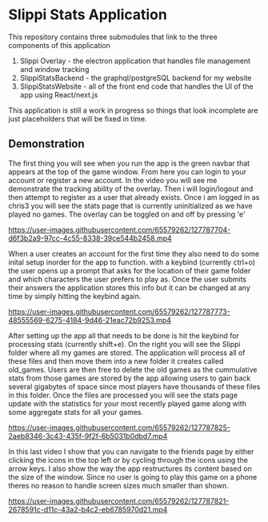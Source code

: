 # Slippi Stats Application
This repository contains three submodules that link to the three components of this application

1. Slippi Overlay - the electron application that handles file management and window tracking
2. SlippiStatsBackend - the graphql/postgreSQL backend for my website
3. SlippiStatsWebsite - all of the front end code that handles the UI of the app using React/next.js

This application is still a work in progress so things that look incomplete are just placeholders that will be fixed in time.

## Demonstration

The first thing you will see when you run the app is the green navbar that appears at the top of the game window. From here you can login to your account or register a new account. In the video you will see me demonstrate the tracking ability of the overlay. Then i will login/logout and then attempt to register as a user that already exists. Once i am logged in as chris3 you will see the stats page that is currently uninitialized as we have played no games. The overlay can be toggled on and off by pressing 'e'

https://user-images.githubusercontent.com/65579262/127787704-d6f3b2a9-97cc-4c55-8338-39ce544b2458.mp4

When a user creates an account for the first time they also need to do some inital setup inorder for the app to function. with a keybind (currently ctrl+o) the user opens up a prompt that asks for the location of their game folder and which characters the user prefers to play as. Once the user submits their answers the application stores this info but it can be changed at any time by simply hitting the keybind again. 


https://user-images.githubusercontent.com/65579262/127787773-48555569-6275-4184-9d46-21eac72b9253.mp4

After setting up the app all that needs to be done is hit the keybind for processing stats (currently shift+e). On the right you will see the Slippi folder where all my games are stored. The application will process all of these files and then move them into a new folder it creates called old_games. Users are then free to delete the old games as the cummulative stats from those games are stored by the app allowing users to gain back several gigabytes of space since most players have thousands of these files in this folder. Once the files are processed you will see the stats page update with the statistics for your most recently played game along with some aggregate stats for all your games.

https://user-images.githubusercontent.com/65579262/127787825-2aeb8346-3c43-435f-9f2f-6b5031b0dbd7.mp4


In this last video I show that you can navigate to the friends page by either clicking the icons in the top left or by cycling through the icons using the arrow keys. I also show the way the app restructures its content based on the size of the window. Since no user is going to play this game on a phone theres no reason to handle screen sizes much smaller than shown.

https://user-images.githubusercontent.com/65579262/127787821-2678591c-d11c-43a2-b4c2-eb6785970d21.mp4






